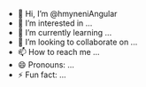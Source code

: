- 👋 Hi, I’m @hmyneniAngular
- 👀 I’m interested in ...
- 🌱 I’m currently learning ...
- 💞️ I’m looking to collaborate on ...
- 📫 How to reach me ...
- 😄 Pronouns: ...
- ⚡ Fun fact: ...

<!---
hmyneniAngular/hmyneniAngular is a ✨ special ✨ repository because its `README.md` (this file) appears on your GitHub profile.
You can click the Preview link to take a look at your changes.
--->
